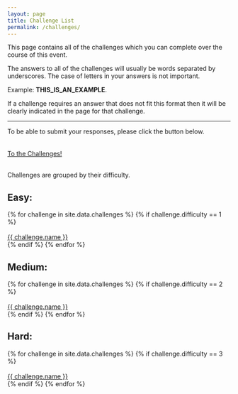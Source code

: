 ```yaml
---
layout: page
title: Challenge List
permalink: /challenges/
---
```


This page contains all of the challenges which you can complete over the course
of this event.

The answers to all of the challenges will usually be words separated by
underscores. The case of letters in your answers is not important.

Example: **THIS_IS_AN_EXAMPLE**.

If a challenge requires an answer that does not fit this format then it will be
clearly indicated in the page for that challenge.

---

To be able to submit your responses, please click the button below.

<div style="margin-top: 16px">
    <br><a id="home-button" href="http://35.246.49.218:8000/" target="_blank">To the Challenges!</a><br>
</div>
<br>

Challenges are grouped by their difficulty.

## Easy:

<div class="item-container">
  {% for challenge in site.data.challenges %}
    {% if challenge.difficulty == 1 %}
      <div class="challenge-container">
        <br><a class="challenge-button" href="{{ challenge.link }}">{{ challenge.name }}</a>
      </div>
    {% endif %}
  {% endfor %}
</div>

## Medium:

<div class="item-container">
  {% for challenge in site.data.challenges %}
    {% if challenge.difficulty == 2 %}
      <div class="challenge-container">
        <br><a class="challenge-button" href="{{ challenge.link }}">{{ challenge.name }}</a>
      </div>
    {% endif %}
  {% endfor %}
</div>

## Hard:

<div class="item-container">
  {% for challenge in site.data.challenges %}
    {% if challenge.difficulty == 3 %}
      <div class="challenge-container">
        <br><a class="challenge-button" href="{{ challenge.link }}">{{ challenge.name }}</a>
      </div>
    {% endif %}
  {% endfor %}
</div>